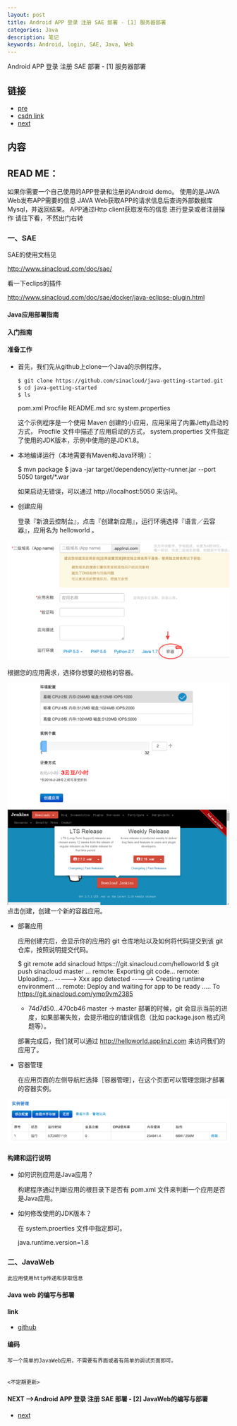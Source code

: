 ```yaml
---
layout: post
title: Android APP 登录 注册 SAE 部署 - [1] 服务器部署
categories: Java
description: 笔记
keywords: Android, login, SAE, Java, Web
---
```


Android APP 登录 注册 SAE 部署 - [1] 服务器部署

## 链接
* [pre](https://tsbxmw.github.io/2016/08/05/Android-app_test/)
* [csdn link](http://blog.csdn.net/mengwei2275/article/details/51537991)
* [next](https://tsbxmw.github.io/2016/08/10/Android-app_test_2/)

##  内容

## READ ME：    
  如果你需要一个自己使用的APP登录和注册的Android demo。
  使用的是JAVA Web发布APP需要的信息
  JAVA Web获取APP的请求信息后查询外部数据库Mysql，并返回结果。
  APP通过Http client获取发布的信息
  进行登录或者注册操作
  请往下看，不然出门右转
    
###  一、SAE

  SAE的使用文档见

  http://www.sinacloud.com/doc/sae/
    
  看一下eclips的插件

  http://www.sinacloud.com/doc/sae/docker/java-eclipse-plugin.html

#### Java应用部署指南

#### 入门指南
#### 准备工作

* 首先，我们先从github上clone一个Java的示例程序。

      $ git clone https://github.com/sinacloud/java-getting-started.git
      $ cd java-getting-started
      $ ls
    pom.xml  Procfile  README.md  src  system.properties

    这个示例程序是一个使用 Maven 创建的小应用，应用采用了内置Jetty启动的方式， Procfile 文件中描述了应用启动的方式， system.properties 文件指定了使用的JDK版本，示例中使用的是JDK1.8。

* 本地编译运行（本地需要有Maven和Java环境）：

    $ mvn package
    $ java -jar target/dependency/jetty-runner.jar --port 5050 target/*.war
  
  如果启动无错误，可以通过 http://localhost:5050 来访问。

* 创建应用

  登录『新浪云控制台』，点击『创建新应用』，运行环境选择『语言／云容器』，应用名为 helloworld 。

![](/images/blog/sae/img_001.png)

  根据您的应用需求，选择你想要的规格的容器。

![](/images/blog/sae/img_002.png)
![](/images/blog/jenkins0/clip_image003.png)
  点击创建，创建一个新的容器应用。

* 部署应用

  应用创建完后，会显示你的应用的 git 仓库地址以及如何将代码提交到该 git 仓库，按照说明提交代码。

    $ git remote add sinacloud https:://git.sinacloud.com/helloworld
    $ git push sinacloud master
    ...
    remote: Exporting git code...
    remote: Uploading...
    -----> Xxx app detected
    -----> Creating runtime environment
    ...
    remote: Deploy and waiting for app to be ready .....
    To https://git.sinacloud.com/ymp9vm2385
    + 74d7d50...470cb46 master -> master
  部署的时候，git 会显示当前的进度，如果部署失败，会提示相应的错误信息（比如 package.json 格式问题等）。

  部署完成后，我们就可以通过 http://helloworld.applinzi.com 来访问我们的应用了。

* 容器管理

  在应用页面的左侧导航栏选择［容器管理］，在这个页面可以管理您刚才部署的容器实例。
  
![](/images/blog/sae/img_003.png)

#### 构建和运行说明
* 如何识别应用是Java应用？

    构建程序通过判断应用的根目录下是否有 pom.xml 文件来判断一个应用是否是Java应用。

* 如何修改使用的JDK版本？

    在 system.proerties 文件中指定即可。

    java.runtime.version=1.8

###  二、JavaWeb

    此应用使用http传递和获取信息
    
#### Java web 的编写与部署

#### link

* [github](https://github.com/tsbxmw/xxx1_server_web)

#### 编码

    写一个简单的JavaWeb应用，不需要有界面或者有简单的调试页面即可。

  
    <不定期更新>

#### NEXT -->Android APP 登录 注册 SAE 部署 - [2] JavaWeb的编写与部署
* [next](https://tsbxmw.github.io/2016/08/10/Android-app_test_2/)

